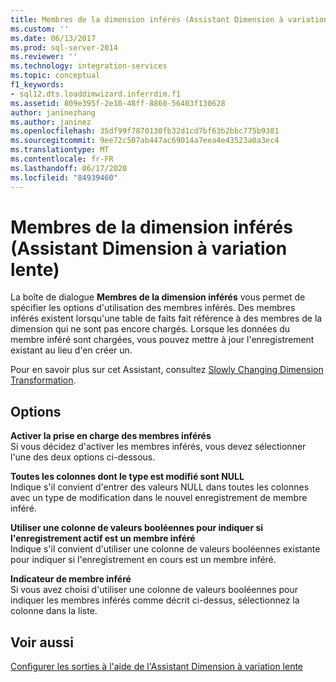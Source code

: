 ```yaml
---
title: Membres de la dimension inférés (Assistant Dimension à variation lente) | Microsoft Docs
ms.custom: ''
ms.date: 06/13/2017
ms.prod: sql-server-2014
ms.reviewer: ''
ms.technology: integration-services
ms.topic: conceptual
f1_keywords:
- sql12.dts.loaddimwizard.inferrdim.f1
ms.assetid: 809e395f-2e10-48ff-8860-56403f130628
author: janinezhang
ms.author: janinez
ms.openlocfilehash: 35df99f7870130fb32d1cd7bf63b2bbc775b9381
ms.sourcegitcommit: 9ee72c507ab447ac69014a7eea4e43523a0a3ec4
ms.translationtype: MT
ms.contentlocale: fr-FR
ms.lasthandoff: 06/17/2020
ms.locfileid: "84939460"
---
```

# <a name="inferred-dimension-members-slowly-changing-dimension-wizard"></a>Membres de la dimension inférés (Assistant Dimension à variation lente)
  La boîte de dialogue **Membres de la dimension inférés** vous permet de spécifier les options d'utilisation des membres inférés. Des membres inférés existent lorsqu'une table de faits fait référence à des membres de la dimension qui ne sont pas encore chargés. Lorsque les données du membre inféré sont chargées, vous pouvez mettre à jour l'enregistrement existant au lieu d'en créer un.  
  
 Pour en savoir plus sur cet Assistant, consultez [Slowly Changing Dimension Transformation](slowly-changing-dimension-transformation.md).  
  
## <a name="options"></a>Options  
 **Activer la prise en charge des membres inférés**  
 Si vous décidez d'activer les membres inférés, vous devez sélectionner l'une des deux options ci-dessous.  
  
 **Toutes les colonnes dont le type est modifié sont NULL**  
 Indique s'il convient d'entrer des valeurs NULL dans toutes les colonnes avec un type de modification dans le nouvel enregistrement de membre inféré.  
  
 **Utiliser une colonne de valeurs booléennes pour indiquer si l'enregistrement actif est un membre inféré**  
 Indique s'il convient d'utiliser une colonne de valeurs booléennes existante pour indiquer si l'enregistrement en cours est un membre inféré.  
  
 **Indicateur de membre inféré**  
 Si vous avez choisi d'utiliser une colonne de valeurs booléennes pour indiquer les membres inférés comme décrit ci-dessus, sélectionnez la colonne dans la liste.  
  
## <a name="see-also"></a>Voir aussi  
 [Configurer les sorties à l'aide de l'Assistant Dimension à variation lente](configure-outputs-using-the-slowly-changing-dimension-wizard.md)  
  
  
